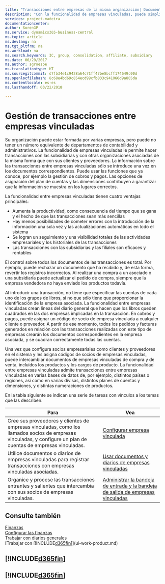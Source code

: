 ```yaml
---
title: "Transacciones entre empresas de la misma organización| Documentos de Microsoft"
description: "Con la funcionalidad de empresas vinculadas, puede simplificar los procesos y transacciones empresariales entre empresas de la misma organización."
services: project-madeira
documentationcenter: 
author: SorenGP
ms.service: dynamics365-business-central
ms.topic: article
ms.devlang: na
ms.tgt_pltfrm: na
ms.workload: na
ms.search.keywords: IC, group, consolidation, affiliate, subsidiary
ms.date: 06/20/2017
ms.author: sgroespe
ms.translationtype: HT
ms.sourcegitcommit: d7fb34e1c9428a64c71ff47be8bcff174649c00d
ms.openlocfilehash: 8c68e4bd69c854ecd99cfb833c941066d9a805da
ms.contentlocale: es-es
ms.lasthandoff: 03/22/2018

---
```

# <a name="managing-intercompany-transactions"></a>Gestión de transacciones entre empresas vinculadas
Su organización puede estar formada por varias empresas, pero puede no tener un número equivalente de departamentos de contabilidad y administrativos. La funcionalidad de empresas vinculadas le permite hacer transacciones con las subsidiarias y con otras organizaciones asociadas de la misma forma que con sus clientes y proveedores. La información sobre las transacciones entre empresas vinculadas sólo se introduce una vez en los documentos correspondientes. Puede usar las funciones que ya conoce, por ejemplo la gestión de cobros y pagos. Las opciones de asignación del plan de cuentas y las dimensiones contribuyen a garantizar que la información se muestra en los lugares correctos.  

La funcionalidad entre empresas vinculadas tienen cuatro ventajas principales:  

- Aumenta la productividad, como consecuencia del tiempo que se gana y el hecho de que las transacciones sean más sencillas  
- Hay menos posibilidades de cometer errores con la introducción de la información una sola vez y las actualizaciones automáticas en todo el sistema  
- Se logran un seguimiento y una visibilidad totales de las actividades empresariales y los historiales de las transacciones  
- Las transacciones con las subsidiarias y las filiales son eficaces y rentables  

El control sobre todos los documentos de las transacciones es total. Por ejemplo, puede rechazar un documento que ha recibido y, de esta forma, revertir los registros incorrectos. Al realizar una compra a un asociado o una subsidiaria puede actualizar el pedido de compra, siempre que la empresa vendedora no haya enviado los productos todavía.  

Al introducir una transacción, no tiene que especificar las cuentas de cada uno de los grupos de libros, si no que sólo tiene que proporcionar la identificación de la empresa asociada. La funcionalidad entre empresas vinculadas crean líneas del diario general que hacen que los libros queden cuadrados en las dos empresas implicadas en la transacción. En cobros y pagos, puede asignar un código de socio de empresa vinculada a cualquier cliente o proveedor. A partir de ese momento, todos los pedidos y facturas generados en relación con las transacciones realizadas con este tipo de empresas crearán los documentos correspondientes en la empresa asociada, y se cuadran correctamente todas las cuentas.  

 Una vez que configura socios empresariales como clientes y proveedores en el sistema y les asigna códigos de socios de empresas vinculadas, puede intercambiar documentos de empresas vinculadas de compra y de venta, incluidos los productos y los cargos de producto. La funcionalidad entre empresas vinculadas admite transacciones entre empresas vinculadas en varias bases de datos de, por ejemplo, distintos países o regiones, así como en varias divisas, distintos planes de cuentas y dimensiones, y distintas numeraciones de productos.  

En la tabla siguiente se indican una serie de tareas con vínculos a los temas que las describen.

 |Para |Vea|
 |---|---|
 |Cree sus proveedores y clientes de empresas vinculadas, como los llamados socios de empresas vinculadas, y configure un plan de cuentas de empresas vinculadas.|[Configurar empresa vinculada](intercompany-how-setup.md)|
 |Utilice documentos o diarios de empresas vinculadas para registrar transacciones con empresas vinculadas asociadas.|[Usar documentos y diarios de empresas vinculadas](intercompany-how-work-documents-journals.md)|
 |Organice y procese las transacciones entrantes y salientes que intercambia con sus socios de empresas vinculadas.|[Administrar la bandeja de entrada y la bandeja de salida de empresas vinculadas](intercompany-how-manage-intercompany-inbox.md)|

## <a name="see-also"></a>Consulte también
[Finanzas](finance.md)  
[Configurar las finanzas](finance-setup-finance.md)  
[Trabajar con diarios generales](ui-work-general-journals.md)  
[Trabajar con [!INCLUDE[d365fin](includes/d365fin_md.md)]](ui-work-product.md)

## [!INCLUDE[d365fin](includes/free_trial_md.md)]  
## [!INCLUDE[d365fin](includes/training_link_md.md)]

